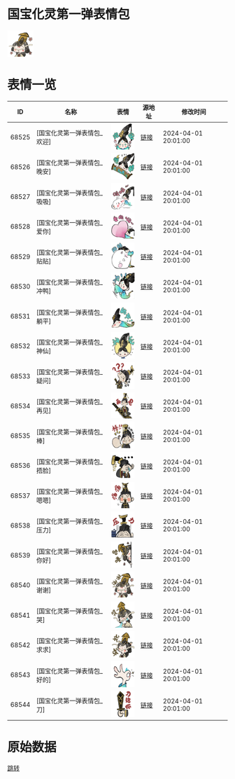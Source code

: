 # 国宝化灵第一弹表情包

<img src="./cover.png" height="60" alt="cover" />

# 表情一览

|ID|名称|表情|源地址|修改时间|
|----|----|----|----|----|
|68525|[国宝化灵第一弹表情包_欢迎]|<img src="./pic/068525_%5B国宝化灵第一弹表情包_欢迎%5D.png" height="60" alt="欢迎"/>|[链接](https://i0.hdslb.com/bfs/garb/8aadfead34bbc48bcac5b42c75c7421fd0aba85b.png)|2024-04-01 20:01:00|
|68526|[国宝化灵第一弹表情包_晚安]|<img src="./pic/068526_%5B国宝化灵第一弹表情包_晚安%5D.png" height="60" alt="晚安"/>|[链接](https://i0.hdslb.com/bfs/garb/e9c9661519ea15dd80b48e8f030c66283aab226a.png)|2024-04-01 20:01:00|
|68527|[国宝化灵第一弹表情包_吸吸]|<img src="./pic/068527_%5B国宝化灵第一弹表情包_吸吸%5D.png" height="60" alt="吸吸"/>|[链接](https://i0.hdslb.com/bfs/garb/0dae1e4296205b54f189138182a14afe0d44f6e4.png)|2024-04-01 20:01:00|
|68528|[国宝化灵第一弹表情包_爱你]|<img src="./pic/068528_%5B国宝化灵第一弹表情包_爱你%5D.png" height="60" alt="爱你"/>|[链接](https://i0.hdslb.com/bfs/garb/4819851d423a68e38ce4d0932f5b457d28a1f282.png)|2024-04-01 20:01:00|
|68529|[国宝化灵第一弹表情包_贴贴]|<img src="./pic/068529_%5B国宝化灵第一弹表情包_贴贴%5D.png" height="60" alt="贴贴"/>|[链接](https://i0.hdslb.com/bfs/garb/e8115813113ea15f1d973d6cd83e4de924f27da5.png)|2024-04-01 20:01:00|
|68530|[国宝化灵第一弹表情包_冲鸭]|<img src="./pic/068530_%5B国宝化灵第一弹表情包_冲鸭%5D.png" height="60" alt="冲鸭"/>|[链接](https://i0.hdslb.com/bfs/garb/b659fa49292f5cc56a76601128a091c63e836461.png)|2024-04-01 20:01:00|
|68531|[国宝化灵第一弹表情包_躺平]|<img src="./pic/068531_%5B国宝化灵第一弹表情包_躺平%5D.png" height="60" alt="躺平"/>|[链接](https://i0.hdslb.com/bfs/garb/08a9e03116ed029df224cde3f9105b720f662661.png)|2024-04-01 20:01:00|
|68532|[国宝化灵第一弹表情包_神仙]|<img src="./pic/068532_%5B国宝化灵第一弹表情包_神仙%5D.png" height="60" alt="神仙"/>|[链接](https://i0.hdslb.com/bfs/garb/fabae481d4693ab0b3520397f318dcb0822add47.png)|2024-04-01 20:01:00|
|68533|[国宝化灵第一弹表情包_疑问]|<img src="./pic/068533_%5B国宝化灵第一弹表情包_疑问%5D.png" height="60" alt="疑问"/>|[链接](https://i0.hdslb.com/bfs/garb/c3ab6b11c1c32d4ca8300609294a3768d988da9a.png)|2024-04-01 20:01:00|
|68534|[国宝化灵第一弹表情包_再见]|<img src="./pic/068534_%5B国宝化灵第一弹表情包_再见%5D.png" height="60" alt="再见"/>|[链接](https://i0.hdslb.com/bfs/garb/6f398da4ca258fa27c7bd0463bb38452ab1187ba.png)|2024-04-01 20:01:00|
|68535|[国宝化灵第一弹表情包_棒]|<img src="./pic/068535_%5B国宝化灵第一弹表情包_棒%5D.png" height="60" alt="棒"/>|[链接](https://i0.hdslb.com/bfs/garb/1bd90c58233ba6fdfb4a66db9d799b87363fbf8c.png)|2024-04-01 20:01:00|
|68536|[国宝化灵第一弹表情包_捂脸]|<img src="./pic/068536_%5B国宝化灵第一弹表情包_捂脸%5D.png" height="60" alt="捂脸"/>|[链接](https://i0.hdslb.com/bfs/garb/1140d7325588e0b34eb0aa0ea4a33230688d0e1c.png)|2024-04-01 20:01:00|
|68537|[国宝化灵第一弹表情包_嗯嗯]|<img src="./pic/068537_%5B国宝化灵第一弹表情包_嗯嗯%5D.png" height="60" alt="嗯嗯"/>|[链接](https://i0.hdslb.com/bfs/garb/2ec7a83c8d17f90412b964d1c465805f555eb44e.png)|2024-04-01 20:01:00|
|68538|[国宝化灵第一弹表情包_压力]|<img src="./pic/068538_%5B国宝化灵第一弹表情包_压力%5D.png" height="60" alt="压力"/>|[链接](https://i0.hdslb.com/bfs/garb/0f2438928cf348612dce641bff24a156a56d6238.png)|2024-04-01 20:01:00|
|68539|[国宝化灵第一弹表情包_你好]|<img src="./pic/068539_%5B国宝化灵第一弹表情包_你好%5D.png" height="60" alt="你好"/>|[链接](https://i0.hdslb.com/bfs/garb/97bb7f0cb5a079527e4c590f716ff1113bb4ce1f.png)|2024-04-01 20:01:00|
|68540|[国宝化灵第一弹表情包_谢谢]|<img src="./pic/068540_%5B国宝化灵第一弹表情包_谢谢%5D.png" height="60" alt="谢谢"/>|[链接](https://i0.hdslb.com/bfs/garb/67c539e0684282f2c0cc4d0f8a2ecc8b1ca81031.png)|2024-04-01 20:01:00|
|68541|[国宝化灵第一弹表情包_哭]|<img src="./pic/068541_%5B国宝化灵第一弹表情包_哭%5D.png" height="60" alt="哭"/>|[链接](https://i0.hdslb.com/bfs/garb/df9114018fa6629a6c9bb48571493a65850331dd.png)|2024-04-01 20:01:00|
|68542|[国宝化灵第一弹表情包_求求]|<img src="./pic/068542_%5B国宝化灵第一弹表情包_求求%5D.png" height="60" alt="求求"/>|[链接](https://i0.hdslb.com/bfs/garb/d7d97ec53daad068e35899e5bfc369efdaabf51f.png)|2024-04-01 20:01:00|
|68543|[国宝化灵第一弹表情包_好的]|<img src="./pic/068543_%5B国宝化灵第一弹表情包_好的%5D.png" height="60" alt="好的"/>|[链接](https://i0.hdslb.com/bfs/garb/6bf543e226849ea22b04378dc428cad92eda96a0.png)|2024-04-01 20:01:00|
|68544|[国宝化灵第一弹表情包_刀]|<img src="./pic/068544_%5B国宝化灵第一弹表情包_刀%5D.png" height="60" alt="刀"/>|[链接](https://i0.hdslb.com/bfs/garb/2f5acc08e8f910ee7d0884b5aa26f9eb4f8744f6.png)|2024-04-01 20:01:00|

# 原始数据

[跳转](./raw.json)

